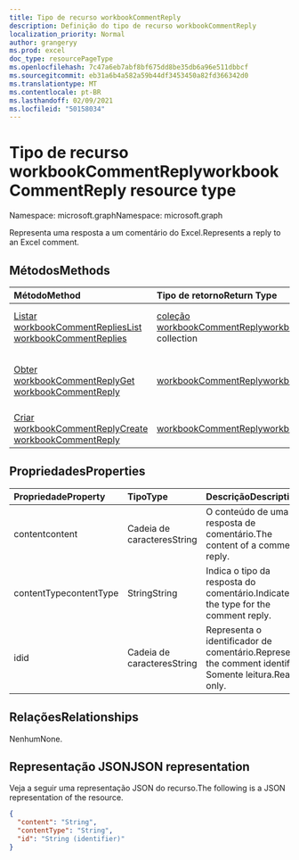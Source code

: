 ```yaml
---
title: Tipo de recurso workbookCommentReply
description: Definição do tipo de recurso workbookCommentReply
localization_priority: Normal
author: grangeryy
ms.prod: excel
doc_type: resourcePageType
ms.openlocfilehash: 7c47a6eb7abf8bf675dd8be35db6a96e511dbbcf
ms.sourcegitcommit: eb31a6b4a582a59b44df3453450a82fd366342d0
ms.translationtype: MT
ms.contentlocale: pt-BR
ms.lasthandoff: 02/09/2021
ms.locfileid: "50158034"
---
```

# <a name="workbookcommentreply-resource-type"></a><span data-ttu-id="3e147-103">Tipo de recurso workbookCommentReply</span><span class="sxs-lookup"><span data-stu-id="3e147-103">workbookCommentReply resource type</span></span>

<span data-ttu-id="3e147-104">Namespace: microsoft.graph</span><span class="sxs-lookup"><span data-stu-id="3e147-104">Namespace: microsoft.graph</span></span>

<span data-ttu-id="3e147-105">Representa uma resposta a um comentário do Excel.</span><span class="sxs-lookup"><span data-stu-id="3e147-105">Represents a reply to an Excel comment.</span></span>

## <a name="methods"></a><span data-ttu-id="3e147-106">Métodos</span><span class="sxs-lookup"><span data-stu-id="3e147-106">Methods</span></span>

| <span data-ttu-id="3e147-107">Método</span><span class="sxs-lookup"><span data-stu-id="3e147-107">Method</span></span>       | <span data-ttu-id="3e147-108">Tipo de retorno</span><span class="sxs-lookup"><span data-stu-id="3e147-108">Return Type</span></span> | <span data-ttu-id="3e147-109">Descrição</span><span class="sxs-lookup"><span data-stu-id="3e147-109">Description</span></span> |
|:-------------|:------------|:------------|
| [<span data-ttu-id="3e147-110">Listar workbookCommentReplies</span><span class="sxs-lookup"><span data-stu-id="3e147-110">List workbookCommentReplies</span></span>](../api/workbookcomment-list-replies.md) | <span data-ttu-id="3e147-111">[coleção workbookCommentReply](workbookcommentreply.md)</span><span class="sxs-lookup"><span data-stu-id="3e147-111">[workbookCommentReply](workbookcommentreply.md) collection</span></span> | <span data-ttu-id="3e147-112">Recupere uma lista de objetos workbookcommentreply.</span><span class="sxs-lookup"><span data-stu-id="3e147-112">Retrieve a list of workbookcommentreply objects.</span></span> |
| [<span data-ttu-id="3e147-113">Obter workbookCommentReply</span><span class="sxs-lookup"><span data-stu-id="3e147-113">Get workbookCommentReply</span></span>](../api/workbookcommentreply-get.md) | [<span data-ttu-id="3e147-114">workbookCommentReply</span><span class="sxs-lookup"><span data-stu-id="3e147-114">workbookCommentReply</span></span>](workbookcommentreply.md) | <span data-ttu-id="3e147-115">Leia as propriedades e as relações do objeto workbookCommentReply.</span><span class="sxs-lookup"><span data-stu-id="3e147-115">Read properties and relationships of workbookCommentReply object.</span></span> |
| [<span data-ttu-id="3e147-116">Criar workbookCommentReply</span><span class="sxs-lookup"><span data-stu-id="3e147-116">Create workbookCommentReply</span></span>](../api/workbookcomment-post-replies.md) | [<span data-ttu-id="3e147-117">workbookCommentReply</span><span class="sxs-lookup"><span data-stu-id="3e147-117">workbookCommentReply</span></span>](workbookcommentreply.md) | <span data-ttu-id="3e147-118">Crie uma nova workbookCommentReply.</span><span class="sxs-lookup"><span data-stu-id="3e147-118">Create a new workbookCommentReply.</span></span> |
## <a name="properties"></a><span data-ttu-id="3e147-119">Propriedades</span><span class="sxs-lookup"><span data-stu-id="3e147-119">Properties</span></span>

| <span data-ttu-id="3e147-120">Propriedade</span><span class="sxs-lookup"><span data-stu-id="3e147-120">Property</span></span>     | <span data-ttu-id="3e147-121">Tipo</span><span class="sxs-lookup"><span data-stu-id="3e147-121">Type</span></span>        | <span data-ttu-id="3e147-122">Descrição</span><span class="sxs-lookup"><span data-stu-id="3e147-122">Description</span></span> |
|:-------------|:------------|:------------|
|<span data-ttu-id="3e147-123">content</span><span class="sxs-lookup"><span data-stu-id="3e147-123">content</span></span>|<span data-ttu-id="3e147-124">Cadeia de caracteres</span><span class="sxs-lookup"><span data-stu-id="3e147-124">String</span></span>|<span data-ttu-id="3e147-125">O conteúdo de uma resposta de comentário.</span><span class="sxs-lookup"><span data-stu-id="3e147-125">The content of a comment reply.</span></span>|
|<span data-ttu-id="3e147-126">contentType</span><span class="sxs-lookup"><span data-stu-id="3e147-126">contentType</span></span>|<span data-ttu-id="3e147-127">String</span><span class="sxs-lookup"><span data-stu-id="3e147-127">String</span></span>|<span data-ttu-id="3e147-128">Indica o tipo da resposta do comentário.</span><span class="sxs-lookup"><span data-stu-id="3e147-128">Indicates the type for the comment reply.</span></span>|
|<span data-ttu-id="3e147-129">id</span><span class="sxs-lookup"><span data-stu-id="3e147-129">id</span></span>|<span data-ttu-id="3e147-130">Cadeia de caracteres</span><span class="sxs-lookup"><span data-stu-id="3e147-130">String</span></span>|<span data-ttu-id="3e147-131">Representa o identificador de comentário.</span><span class="sxs-lookup"><span data-stu-id="3e147-131">Represents the comment identifier.</span></span> <span data-ttu-id="3e147-132">Somente leitura.</span><span class="sxs-lookup"><span data-stu-id="3e147-132">Read-only.</span></span>|


## <a name="relationships"></a><span data-ttu-id="3e147-133">Relações</span><span class="sxs-lookup"><span data-stu-id="3e147-133">Relationships</span></span>

<span data-ttu-id="3e147-134">Nenhum</span><span class="sxs-lookup"><span data-stu-id="3e147-134">None.</span></span>

## <a name="json-representation"></a><span data-ttu-id="3e147-135">Representação JSON</span><span class="sxs-lookup"><span data-stu-id="3e147-135">JSON representation</span></span>

<span data-ttu-id="3e147-136">Veja a seguir uma representação JSON do recurso.</span><span class="sxs-lookup"><span data-stu-id="3e147-136">The following is a JSON representation of the resource.</span></span>

<!-- {
  "blockType": "resource",
  "optionalProperties": [

  ],
  "@odata.type": "microsoft.graph.workbookCommentReply",
  "keyProperty": "id"
}-->

```json
{
  "content": "String",
  "contentType": "String",
  "id": "String (identifier)"
}
```

<!-- uuid: 16cd6b66-4b1a-43a1-adaf-3a886856ed98
2019-02-04 14:57:30 UTC -->
<!-- {
  "type": "#page.annotation",
  "description": "workbookCommentReply resource",
  "keywords": "",
  "section": "documentation",
  "tocPath": ""
}-->

